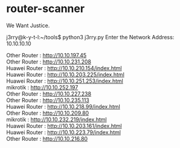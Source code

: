 # router-scanner
We Want Justice.

j3rry@k-y-t-l:~/tools$ python3 j3rry.py 
Enter the Network Address: 10.10.10.10

Other Router : http://10.10.197.45     
Other Router : http://10.10.231.208   
Huawei Router : http://10.10.210.154/index.html   
Huawei Router : http://10.10.203.225/index.html   
Huawei Router : http://10.10.251.253/index.html   
mikrotik : http://10.10.252.197  
Other Router : http://10.10.227.238   
Other Router : http://10.10.235.113  
Huawei Router : http://10.10.218.99/index.html   
Other Router : http://10.10.209.80   
mikrotik : http://10.10.232.219/index.html      
Huawei Router : http://10.10.203.161/index.html   
Huawei Router : http://10.10.223.79/index.html   
Other Router : http://10.10.216.80    
